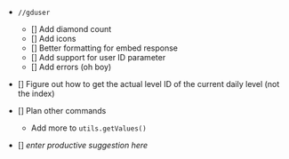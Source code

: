 - `//gduser`
	- [] Add diamond count
	- [] Add icons
	- [] Better formatting for embed response
	- [] Add support for user ID parameter
	- [] Add errors (oh boy)

- [] Figure out how to get the actual level ID of the current daily level (not the index)
- [] Plan other commands
	- Add more to `utils.getValues()`
- [] *enter productive suggestion here*